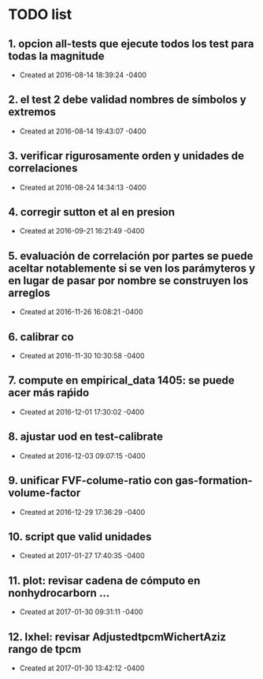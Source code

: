 # TODO list
## 1. opcion all-tests que ejecute todos los test para todas la magnitude
- Created at   2016-08-14 18:39:24 -0400

## 2. el test 2 debe validad nombres de símbolos y extremos
- Created at   2016-08-14 19:43:07 -0400

## 3. verificar rigurosamente orden y unidades de correlaciones
- Created at   2016-08-24 14:34:13 -0400

## 4. corregir sutton et al en presion
- Created at   2016-09-21 16:21:49 -0400

## 5. evaluación de correlación por partes se puede aceltar notablemente si se ven los parámyteros y en lugar de pasar por nombre se construyen los arreglos
- Created at   2016-11-26 16:08:21 -0400

## 6. calibrar co
- Created at   2016-11-30 10:30:58 -0400

## 7. compute en empirical_data 1405: se puede acer más raṕido
- Created at   2016-12-01 17:30:02 -0400

## 8. ajustar uod en test-calibrate
- Created at   2016-12-03 09:07:15 -0400

## 9. unificar FVF-colume-ratio con gas-formation-volume-factor
- Created at   2016-12-29 17:36:29 -0400

## 10. script que valid unidades
- Created at   2017-01-27 17:40:35 -0400

## 11. plot: revisar cadena de cómputo en nonhydrocarborn ...
- Created at   2017-01-30 09:31:11 -0400

## 12. Ixhel: revisar AdjustedtpcmWichertAziz rango de tpcm
- Created at   2017-01-30 13:42:12 -0400


